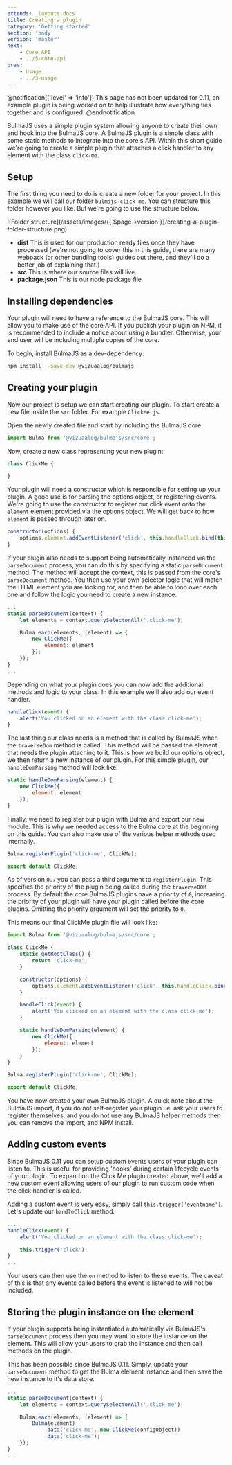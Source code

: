 ```yaml
---
extends: _layouts.docs
title: Creating a plugin
category: 'Getting started'
section: 'body'
version: 'master'
next:
    - Core API
    - ../5-core-api
prev:
    - Usage
    - ../3-usage
---
```


@notification(['level' => 'info'])
This page has not been updated for 0.11, an example plugin is being worked on to help illustrate how everything ties together and is configured.
@endnotification

BulmaJS uses a simple plugin system allowing anyone to create their own and hook into the BulmaJS core. A BulmaJS plugin is a simple class with some static methods to integrate into the core's API. Within this short guide we're going to create a simple plugin that attaches a click handler to any element with the class `click-me`.

## Setup
The first thing you need to do is create a new folder for your project. In this example we will call our folder `bulmajs-click-me`. You can structure this folder however you like. But we're going to use the structure below.

![Folder structure](/assets/images/{{ $page->version }}/creating-a-plugin-folder-structure.png)

+ **dist** This is used for our production ready files once they have processed (we're not going to cover this in this guide, there are many webpack (or other bundling tools) guides out there, and they'll do a better job of explaining that.)
+ **src** This is where our source files will live.
+ **package.json** This is our node package file

## Installing dependencies
Your plugin will need to have a reference to the BulmaJS core. This will allow you to make use of the core API. If you publish your plugin on NPM, it is recommended to include a notice about using a bundler. Otherwise, your end user will be including multiple copies of the core.

To begin, install BulmaJS as a dev-dependency:
```bash
npm install --save-dev @vizuaalog/bulmajs
```

## Creating your plugin
Now our project is setup we can start creating our plugin. To start create a new file inside the `src` folder. For example `ClickMe.js`.

Open the newly created file and start by including the BulmaJS core:
```javascript
import Bulma from '@vizuaalog/bulmajs/src/core';
```

Now, create a new class representing your new plugin:
```javascript
class ClickMe {

}
```

Your plugin will need a constructor which is responsible for setting up your plugin. A good use is for parsing the options object, or registering events. We're going to use the constructor to register our click event onto the `element` element provided via the options object. We will get back to how `element` is passed through later on.

```javascript
constructor(options) {
    options.element.addEventListener('click', this.handleClick.bind(this));
}
```

If your plugin also needs to support being automatically instanced via the `parseDocument` process, you can do this by specifying a static `parseDocument` method. The method will accept the context, this is passed from the core's `parseDocument` method. You then use your own selector logic that will match the HTML element you are looking for, and then be able to loop over each one and follow the logic you need to create a new instance.

```javascript
...
static parseDocument(context) {
    let elements = context.querySelectorAll('.click-me');

    Bulma.each(elements, (element) => {
        new ClickMe({
            element: element
        });
    });
}
...
```

Depending on what your plugin does you can now add the additional methods and logic to your class. In this example we'll also add our event handler.

```javascript
handleClick(event) {
    alert('You clicked on an element with the class click-me');
}
```

The last thing our class needs is a method that is called by BulmaJS when the `traverseDom` method is called. This method will be passed the element that needs the plugin attaching to it. This is how we build our options object, we then return a new instance of our plugin. For this simple plugin, our `handleDomParsing` method will look like:

```javascript
static handleDomParsing(element) {
    new ClickMe({
        element: element
    });
}
```

Finally, we need to register our plugin with Bulma and export our new module. This is why we needed access to the Bulma core at the beginning on this guide. You can also make use of the various helper methods used internally.

```javascript
Bulma.registerPlugin('click-me', ClickMe);

export default ClickMe;
```

As of version `0.7` you can pass a third argument to `registerPlugin`. This specifies the priority of the plugin being called during the `traverseDOM` process. By default the core BulmaJS plugins have a priority of `0`, increasing the priority of your plugin will have your plugin called before the core plugins. Omitting the priority argument will set the priority to `0`.

This means our final ClickMe plugin file will look like:

```javascript
import Bulma from '@vizuaalog/bulmajs/src/core';

class ClickMe {
    static getRootClass() {
        return 'click-me';
    }

    constructor(options) {
        options.element.addEventListener('click', this.handleClick.bind(this));
    }

    handleClick(event) {
        alert('You clicked on an element with the class click-me');
    }

    static handleDomParsing(element) {
        new ClickMe({
            element: element
        });
    }
}

Bulma.registerPlugin('click-me', ClickMe);

export default ClickMe;
```

You have now created your own BulmaJS plugin. A quick note about the BulmaJS import, if you do not self-register your plugin i.e. ask your users to register themselves, and you do not use any BulmaJS helper methods then you can remove the import, and NPM install.

## Adding custom events
Since BulmaJS 0.11 you can setup custom events users of your plugin can listen to. This is useful for providing 'hooks' during certain lifecycle events of your plugin. To expand on the Click Me plugin created above, we'll add a new custom event allowing users of our plugin to run custom code when the click handler is called.

Adding a custom event is very easy, simply call `this.trigger('eventname')`. Let's update our `handleClick` method.

```javascript
...
handleClick(event) {
    alert('You clicked on an element with the class click-me');

    this.trigger('click');
}
...
```

Your users can then use the `on` method to listen to these events. The caveat of this is that any events called before the event is listened to will not be included.

## Storing the plugin instance on the element
If your plugin supports being instantiated automatically via BulmaJS's `parseDocument` process then you may want to store the instance on the element. This will allow your users to grab the instance and then call methods on the plugin.

This has been possible since BulmaJS 0.11. Simply, update your `parseDocument` method to get the Bulma element instance and then save the new instance to it's data store.

```javascript
...
static parseDocument(context) {
    let elements = context.querySelectorAll('.click-me');

    Bulma.each(elements, (element) => {
        Bulma(element)
            .data('click-me', new ClickMe(configObject))
            .data('click-me');
    });
}
...
```
